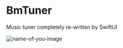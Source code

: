 # BmTuner
Music tuner completely re-written by SwiftUI

![name-of-you-image](https://github.com/jonahaung)
